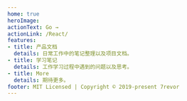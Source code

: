 ```yaml
---
home: true
heroImage: 
actionText: Go →
actionLink: /React/
features:
- title: 产品文档
  details: 日常工作中的笔记整理以及项目文档。
- title: 学习笔记
  details: 工作学习过程中遇到的问题以及思考。
- title: More
  details: 期待更多。
footer: MIT Licensed | Copyright © 2019-present 7revor
--- 
```

